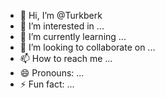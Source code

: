 - 👋 Hi, I’m @Turkberk
- 👀 I’m interested in ...
- 🌱 I’m currently learning ...
- 💞️ I’m looking to collaborate on ...
- 📫 How to reach me ...
- 😄 Pronouns: ...
- ⚡ Fun fact: ...

<!---
Turkberk/Turkberk is a ✨ special ✨ repository because its `README.md` (this file) appears on your GitHub profile.
You can click the Preview link to take a look at your changes.
--->
